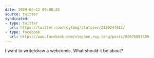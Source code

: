 ```yaml
---
date: 2009-06-12 09:00:30
source: twitter
syndicated:
- type: twitter
  url: https://twitter.com/roytang/statuses/2129247011/
- type: facebook
  url: https://www.facebook.com/stephen.roy.tang/posts/90676857309
---
```


I want to write/draw a webcomic. What should it be about?
